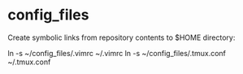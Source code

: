 # config\_files

Create symbolic links from repository contents to $HOME directory:

ln -s ~/config_files/.vimrc ~/.vimrc
ln -s ~/config_files/.tmux.conf ~/.tmux.conf

